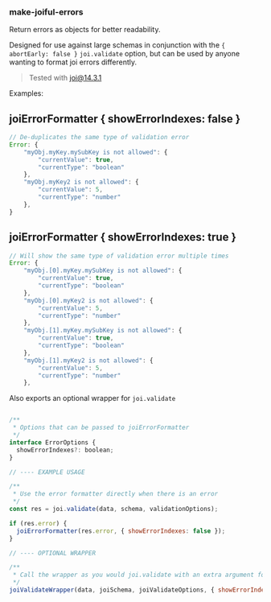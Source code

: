 ### make-joiful-errors

Return errors as objects for better readability.

Designed for use against large schemas in conjunction with the `{ abortEarly: false }` `joi.validate` option, but can be used by anyone wanting to format joi errors differently.

> Tested with joi@14.3.1

Examples:

## joiErrorFormatter { showErrorIndexes: false }
```javascript
// De-duplicates the same type of validation error
Error: {
    "myObj.myKey.mySubKey is not allowed": {
        "currentValue": true,
        "currentType": "boolean"
    },
    "myObj.myKey2 is not allowed": {
        "currentValue": 5,
        "currentType": "number"
    },
}
```

## joiErrorFormatter { showErrorIndexes: true }
```javascript
// Will show the same type of validation error multiple times
Error: {
    "myObj.[0].myKey.mySubKey is not allowed": {
        "currentValue": true,
        "currentType": "boolean"
    },
    "myObj.[0].myKey2 is not allowed": {
        "currentValue": 5,
        "currentType": "number"
    },
    "myObj.[1].myKey.mySubKey is not allowed": {
        "currentValue": true,
        "currentType": "boolean"
    },
    "myObj.[1].myKey2 is not allowed": {
        "currentValue": 5,
        "currentType": "number"
    },

```

Also exports an optional wrapper for `joi.validate`

```javascript

/**
 * Options that can be passed to joiErrorFormatter
 */
interface ErrorOptions {
  showErrorIndexes?: boolean;
}

// ---- EXAMPLE USAGE

/**
 * Use the error formatter directly when there is an error
 */
const res = joi.validate(data, schema, validationOptions);

if (res.error) {
  joiErrorFormatter(res.error, { showErrorIndexes: false });
}

// ---- OPTIONAL WRAPPER

/**
 * Call the wrapper as you would joi.validate with an extra argument for the error formatter
 */
joiValidateWrapper(data, joiSchema, joiValidateOptions, { showErrorIndexes: true })
```

